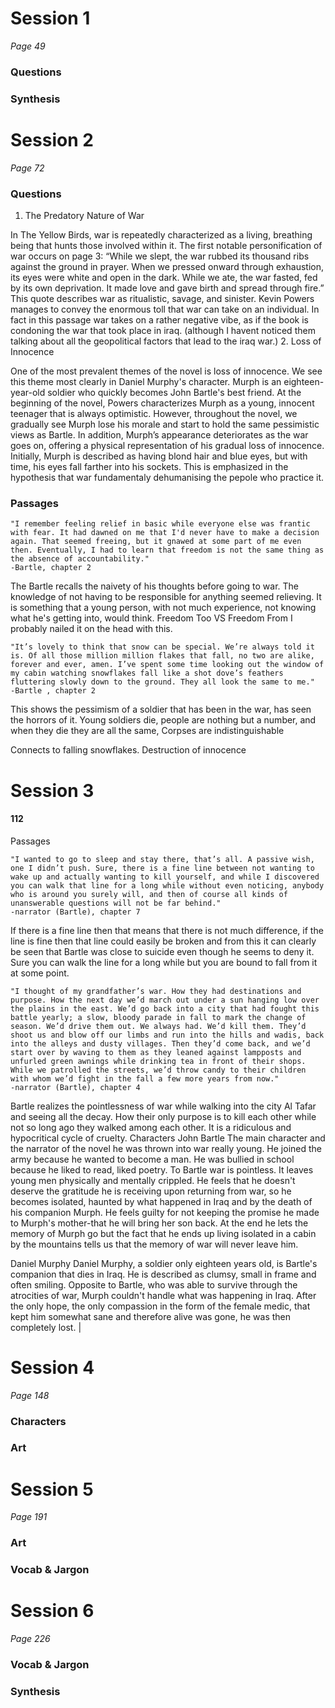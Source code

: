 # Session 1
*Page 49*
### Questions
### Synthesis
# Session 2
*Page 72*
### Questions
1. The Predatory Nature of War

In The Yellow Birds, war is repeatedly characterized as a living, breathing being that hunts those involved within it. The first notable personification of war occurs on page 3: “While we slept, the war rubbed its thousand ribs against the ground in prayer. When we pressed onward through exhaustion, its eyes were white and open in the dark. While we ate, the war fasted, fed by its own deprivation. It made love and gave birth and spread through fire.” This quote describes war as ritualistic, savage, and sinister. Kevin Powers manages to convey the enormous toll that war can take on an individual. In fact in this passage war takes on a rather negative vibe, as if the book is condoning the war that took place in iraq. (although I havent noticed them talking about all the geopolitical factors that lead to the iraq war.)
2. Loss of Innocence

One of the most prevalent themes of the novel is loss of innocence. We see this theme most clearly in Daniel Murphy's character. Murph is an eighteen-year-old soldier who quickly becomes John Bartle's best friend. At the beginning of the novel, Powers characterizes Murph as a young, innocent teenager that is always optimistic. However, throughout the novel, we gradually see Murph lose his morale and start to hold the same pessimistic views as Bartle. In addition, Murph’s appearance deteriorates as the war goes on, offering a physical representation of his gradual loss of innocence. Initially, Murph is described as having blond hair and blue eyes, but with time, his eyes fall farther into his sockets. This is emphasized in the hypothesis that war fundamentaly dehumanising the pepole who practice it.
<!-- The Perseverance of Soldiers

The perseverance of soldiers is a theme strongly emphasized in The Yellow Birds. It is a necessity in order to survive the war. On page 116, Powers demonstrates this theme in John Bartle's narration of a military operation: "I kept going. I kept going because Murph kept going and Sterling and the LT kept going and the other squads would keep going and I was terrified that I would be the one who did not." The polysyndeton in this quote (repetition of "and") creates an atmosphere of suspense and danger, suggesting that unity and determination in these soldiers is something inspired out of fear rather than confidence. From this passage, we can also assume that this feeling of fear is not something unique to John Bartlele, but is instead the fuel for every soldier's conformity and obedience. -->


### Passages


    "I remember feeling relief in basic while everyone else was frantic with fear. It had dawned on me that I'd never have to make a decision again. That seemed freeing, but it gnawed at some part of me even then. Eventually, I had to learn that freedom is not the same thing as the absence of accountability."
    -Bartle, chapter 2

The Bartle recalls the naivety of his thoughts before going to war. The knowledge of not having to be responsible for anything seemed relieving. It is something that a young person, with not much experience, not knowing what he's getting into, would think.
Freedom Too VS Freedom From
I probably nailed it on the head with this.


    "It’s lovely to think that snow can be special. We’re always told it is. Of all those million million flakes that fall, no two are alike, forever and ever, amen. I’ve spent some time looking out the window of my cabin watching snowflakes fall like a shot dove’s feathers fluttering slowly down to the ground. They all look the same to me."
    -Bartle , chapter 2

This shows the pessimism of a soldier that has been in the war, has seen the horrors of it.
Young soldiers die, people are nothing but a number, and when they die they are all the same, Corpses are indistinguishable

Connects to falling snowflakes.
Destruction of innocence

# Session 3
#### 112
Passages


    "I wanted to go to sleep and stay there, that’s all. A passive wish, one I didn’t push. Sure, there is a fine line between not wanting to wake up and actually wanting to kill yourself, and while I discovered you can walk that line for a long while without even noticing, anybody who is around you surely will, and then of course all kinds of unanswerable questions will not be far behind."
    -narrator (Bartle), chapter 7

If there is a fine line then that means that there is not much difference, if the line is fine then that line could easily be broken and from this it can clearly be seen that Bartle was close to suicide even though he seems to deny it. Sure you can walk the line for a long while but you are bound to fall from it at some point.


    "I thought of my grandfather’s war. How they had destinations and purpose. How the next day we’d march out under a sun hanging low over the plains in the east. We’d go back into a city that had fought this battle yearly; a slow, bloody parade in fall to mark the change of season. We’d drive them out. We always had. We’d kill them. They’d shoot us and blow off our limbs and run into the hills and wadis, back into the alleys and dusty villages. Then they’d come back, and we’d start over by waving to them as they leaned against lampposts and unfurled green awnings while drinking tea in front of their shops. While we patrolled the streets, we’d throw candy to their children with whom we’d fight in the fall a few more years from now."
    -narrator (Bartle), chapter 4

Bartle realizes the pointlessness of war while walking into the city Al Tafar and seeing all the decay. How their only purpose is to kill each other while not so long ago they walked among each other. It is a ridiculous and hypocritical cycle of cruelty.
Characters
John Bartle
The main character and the narrator of the novel he was thrown into war really young. He joined the army because he wanted to become a man. He was bullied in school because he liked to read, liked poetry. To Bartle war is pointless. It leaves young men physically and mentally crippled. He feels that he doesn't deserve the gratitude he is receiving upon returning from war, so he becomes isolated, haunted by what happened in Iraq and by the death of his companion Murph. He feels guilty for not keeping the promise he made to Murph's mother-that he will bring her son back. At the end he lets the memory of Murph go but the fact that he ends up living isolated in a cabin by the mountains tells us that the memory of war will never leave him.

Daniel Murphy
Daniel Murphy, a soldier only eighteen years old, is Bartle's companion that dies in Iraq. He is described as clumsy, small in frame and often smiling. Opposite to Bartle, who was able to survive through the atrocities of war, Murph couldn't handle what was happening in Iraq. After the only hope, the only compassion in the form of the female medic, that kept him somewhat sane and therefore alive was gone, he was then completely lost.
|

# Session 4
*Page 148*
### Characters
### Art
<!-- I really hope I'm not treading on toes starting these... please tell me if you'd rather I waited. I am enjoying your questions and observations, Casceil, and want to hear more... am just finding myself racing ahead and wanting to get my thoughts down while fresh...

I find it interesting how poetic and disconnected this chapter is considering it's his homecoming. It's like the sections about the removed-from-reality war are the most real and solid, and the closer we get back to 'reality', the more dreamlike and unreal things become for him, which for me brings home brilliantly and subtly something about the experience of war that many accounts say more bluntly.

The conversation with the barman is also outstanding. It comes through to me very clearly that this will be a pattern for Bartle; people thinking they understand something about him, or that showing their appreciation will be appreciated, when it's the last thing he wants. It underlines the gulf between where he's arrived at and where he once was (and most everyone else still is). I think he also feels that accepting the man's offer would implicitly show support for his views on the people of Iraq. What makes it so fraught is you can absolutely see that there's zero point in Bartle trying to make him understand any of this; he's caught between not being able to fall in with it and not being able to push back.

The imagery of him disappearing as he removes his uniform is also very powerful.

reply | flag *

Chapter 5 and 6 are all about the PTSD the soldiers are now showing. In chapter 5 Bartle is in an airport where he begins hallucinating about leaving a trail of sand behind him and refuses to let the airport bartender show any gratitude to Bartle defending our country. Chapter 6 tells that the war is getting more intense and its taking a toll on all of the soldier's mental stability.  -->
# Session 5
*Page 191*
### Art
### Vocab & Jargon
# Session 6
*Page 226*
### Vocab & Jargon
### Synthesis

